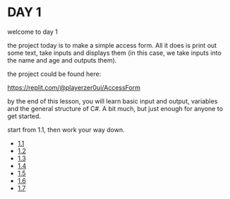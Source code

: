 # DAY 1

welcome to day 1

the project today is to make a simple access form. All it does is print out some text, take inputs and displays them (in this case, we take inputs into the name and age and outputs them).

the project could be found here:

https://replit.com/@playerzer0ui/AccessForm

by the end of this lesson, you will learn basic input and output, variables and the general structure of C#. A bit much, but just enough for anyone to get started.

start from 1.1, then work your way down.

- [1.1](https://github.com/playerzer0-ui/100-days-with-CSharp/tree/main/day_1/(1.1)%20Csharp%20structure)
- [1.2](https://github.com/playerzer0-ui/100-days-with-CSharp/tree/main/day_1/(1.2)%20basic%20print)
- [1.3](https://github.com/playerzer0-ui/100-days-with-CSharp/tree/main/day_1/(1.3)%20EXERCISE%201)
- [1.4](https://github.com/playerzer0-ui/100-days-with-CSharp/tree/main/day_1/(1.4)%20variables)
- [1.5](https://github.com/playerzer0-ui/100-days-with-CSharp/tree/main/day_1/(1.5)%20EXERCISE%202)
- [1.6](https://github.com/playerzer0-ui/100-days-with-CSharp/tree/main/day_1/(1.6)%20inputs)
- [1.7](https://github.com/playerzer0-ui/100-days-with-CSharp/tree/main/day_1/(1.7)%20access_form)
